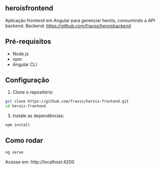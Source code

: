 ## heroisfrontend
Aplicação frontend em Angular para gerenciar heróis, consumindo a API backend.
Backend: https://github.com/fravss/heroisbackend

## Pré-requisitos
- Node.js 
- npm
- Angular CLI

## Configuração

1. Clone o repositório:
   
```bash
git clone https://github.com/fravss/herois-frontend.git
cd herois-frontend
```


3. Instale as dependências:

```bash
npm install
```

## Como rodar

```bash
ng serve
```



Acesse em: http://localhost:4200
